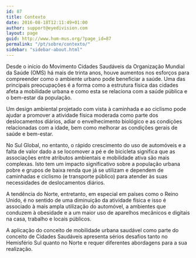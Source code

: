 ```yaml
---
id: 87
title: Contexto
date: 2016-08-18T12:11:49+01:00
author: support@eyedivision.com
layout: page
guid: http://www.hum-mus.org/?page_id=87
permalink: "/pt/sobre/contexto/"
sidebar: "sidebar-about.html"
---
```

Desde o início do Movimento Cidades Saudáveis da Organização Mundial da Saúde (OMS) há mais de trinta anos, houve aumentos nos esforços para compreender como o ambiente urbano pode beneficiar a saúde. Uma das principais preocupações é a forma como a estrutura física das cidades afeta a mobilidade urbana e como esta se relaciona com a saúde pública e o bem-estar da população.

Um design ambiental projetado com vista à caminhada e ao ciclismo pode ajudar a promover a atividade física moderada como parte dos deslocamentos diários, adiar o envelhecimento biológico e as condições relacionadas com a idade, bem como melhorar as condições gerais de saúde e bem-estar.

No Sul Global, no entanto, o rápido crescimento do uso de automóveis e a falta de valor dado a se locomover a pé e de bicicleta significa que as associações entre atributos ambientais e mobilidade ativa são mais complexas. Isto tem um impacto significativo sobre a população urbana pobre e grupos de baixa renda que já se utilizam e dependem de caminhadas e ciclismo (e transporte público) para atender às suas necessidades de deslocamentos diários.

A tendência do Norte, entretanto, em especial em países como o Reino Unido, é no sentido de uma diminuição da atividade física e isso é associado à mais ampla utilização do automóvel, a ambientes que conduzem à obesidade e a um maior uso de aparelhos mecânicos e digitais na casa, trabalho e locais públicos.

A aplicação do conceito de mobilidade urbana saudável como parte do conceito de Cidades Saudáveis apresenta sérios desafios tanto no Hemisfério Sul quanto no Norte e requer diferentes abordagens para a sua realização.